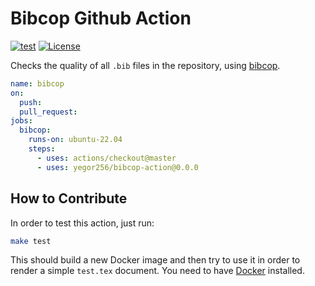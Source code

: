 # Bibcop Github Action

[![test](https://github.com/yegor256/bibcop-action/actions/workflows/test.yml/badge.svg)](https://github.com/yegor256/bibcop-action/actions/workflows/test.yml)
[![License](https://img.shields.io/badge/license-MIT-green.svg)](https://github.com/yegor256/bibcop-action/blob/master/LICENSE.txt)

Checks the quality of all `.bib` files in the repository,
using [bibcop](https://github.com/yegor256/bibcop).

```yaml
name: bibcop
on:
  push:
  pull_request:
jobs:
  bibcop:
    runs-on: ubuntu-22.04
    steps:
      - uses: actions/checkout@master
      - uses: yegor256/bibcop-action@0.0.0
```

## How to Contribute

In order to test this action, just run:

```bash
make test
```

This should build a new Docker image and then try to use it
in order to render a simple `test.tex` document. You need to have
[Docker](https://docs.docker.com/get-docker/) installed.
